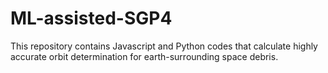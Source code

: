 # ML-assisted-SGP4
This repository contains Javascript and Python codes that calculate highly accurate orbit determination for earth-surrounding space debris.
